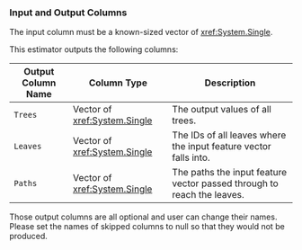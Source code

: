 ### Input and Output Columns
The input column must be a known-sized vector of <xref:System.Single>.

This estimator outputs the following columns:

| Output Column Name | Column Type | Description|
| -- | -- | -- |
| `Trees` | Vector of <xref:System.Single> | The output values of all trees. |
| `Leaves` | Vector of <xref:System.Single> | The IDs of all leaves where the input feature vector falls into. |
| `Paths` | Vector of <xref:System.Single> | The paths the input feature vector passed through to reach the leaves. |

Those output columns are all optional and user can change their names.
Please set the names of skipped columns to null so that they would not be produced.